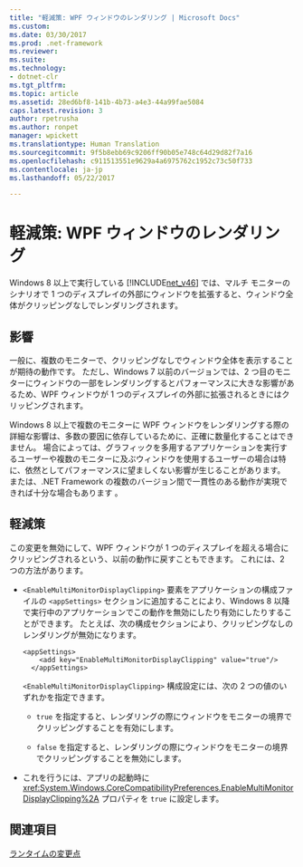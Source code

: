 ```yaml
---
title: "軽減策: WPF ウィンドウのレンダリング | Microsoft Docs"
ms.custom: 
ms.date: 03/30/2017
ms.prod: .net-framework
ms.reviewer: 
ms.suite: 
ms.technology:
- dotnet-clr
ms.tgt_pltfrm: 
ms.topic: article
ms.assetid: 28ed6bf8-141b-4b73-a4e3-44a99fae5084
caps.latest.revision: 3
author: rpetrusha
ms.author: ronpet
manager: wpickett
ms.translationtype: Human Translation
ms.sourcegitcommit: 9f5b8ebb69c9206ff90b05e748c64d29d82f7a16
ms.openlocfilehash: c911513551e9629a4a6975762c1952c73c50f733
ms.contentlocale: ja-jp
ms.lasthandoff: 05/22/2017

---
```

# <a name="mitigation-wpf-window-rendering"></a>軽減策: WPF ウィンドウのレンダリング
Windows 8 以上で実行している [!INCLUDE[net_v46](../../../includes/net-v46-md.md)] では、マルチ モニターのシナリオで 1 つのディスプレイの外部にウィンドウを拡張すると、ウィンドウ全体がクリッピングなしでレンダリングされます。  
  
## <a name="impact"></a>影響  
 一般に、複数のモニターで、クリッピングなしでウィンドウ全体を表示することが期待の動作です。 ただし、Windows 7 以前のバージョンでは、2 つ目のモニターにウィンドウの一部をレンダリングするとパフォーマンスに大きな影響があるため、WPF ウィンドウが 1 つのディスプレイの外部に拡張されるときにはクリッピングされます。  
  
 Windows 8 以上で複数のモニターに WPF ウィンドウをレンダリングする際の詳細な影響は、多数の要因に依存しているために、正確に数量化することはできません。 場合によっては、グラフィックを多用するアプリケーションを実行するユーザーや複数のモニターに及ぶウィンドウを使用するユーザーの場合は特に、依然としてパフォーマンスに望ましくない影響が生じることがあります。 または、.NET Framework の複数のバージョン間で一貫性のある動作が実現できれば十分な場合もあります 。  
  
## <a name="mitigation"></a>軽減策  
 この変更を無効にして、WPF ウィンドウが 1 つのディスプレイを超える場合にクリッピングされるという、以前の動作に戻すこともできます。 これには、2 つの方法があります。  
  
-   `<EnableMultiMonitorDisplayClipping>` 要素をアプリケーションの構成ファイルの `<appSettings>` セクションに追加することにより、Windows 8 以降で実行中のアプリケーションでこの動作を無効にしたり有効にしたりすることができます。 たとえば、次の構成セクションにより、クリッピングなしのレンダリングが無効になります。  
  
    ```  
    <appSettings>  
        <add key="EnableMultiMonitorDisplayClipping" value="true"/>  
      </appSettings>  
    ```  
  
     `<EnableMultiMonitorDisplayClipping>` 構成設定には、次の 2 つの値のいずれかを指定できます。  
  
    -   `true` を指定すると、レンダリングの際にウィンドウをモニターの境界でクリッピングすることを有効にします。  
  
    -   `false` を指定すると、レンダリングの際にウィンドウをモニターの境界でクリッピングすることを無効にします。  
  
-   これを行うには、アプリの起動時に <xref:System.Windows.CoreCompatibilityPreferences.EnableMultiMonitorDisplayClipping%2A> プロパティを `true` に設定します。  
  
## <a name="see-also"></a>関連項目  
 [ランタイムの変更点](../../../docs/framework/migration-guide/runtime-changes-in-the-net-framework-4-6.md)

